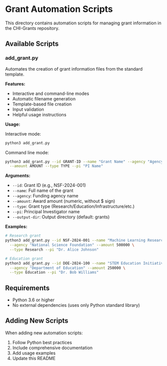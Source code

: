 # Grant Automation Scripts

This directory contains automation scripts for managing grant information in the CHI-Grants repository.

## Available Scripts

### add_grant.py

Automates the creation of grant information files from the standard template.

**Features:**
- Interactive and command-line modes
- Automatic filename generation
- Template-based file creation
- Input validation
- Helpful usage instructions

**Usage:**

Interactive mode:
```bash
python3 add_grant.py
```

Command line mode:
```bash
python3 add_grant.py --id GRANT-ID --name "Grant Name" --agency "Agency Name" \
  --amount AMOUNT --type TYPE --pi "PI Name"
```

**Arguments:**
- `--id`: Grant ID (e.g., NSF-2024-001)
- `--name`: Full name of the grant
- `--agency`: Funding agency name
- `--amount`: Award amount (numeric, without $ sign)
- `--type`: Grant type (Research/Education/Infrastructure/etc.)
- `--pi`: Principal Investigator name
- `--output-dir`: Output directory (default: grants)

**Examples:**

```bash
# Research grant
python3 add_grant.py --id NSF-2024-001 --name "Machine Learning Research" \
  --agency "National Science Foundation" --amount 500000 \
  --type Research --pi "Dr. Alice Johnson"

# Education grant
python3 add_grant.py --id DOE-2024-100 --name "STEM Education Initiative" \
  --agency "Department of Education" --amount 250000 \
  --type Education --pi "Dr. Bob Williams"
```

## Requirements

- Python 3.6 or higher
- No external dependencies (uses only Python standard library)

## Adding New Scripts

When adding new automation scripts:
1. Follow Python best practices
2. Include comprehensive documentation
3. Add usage examples
4. Update this README
